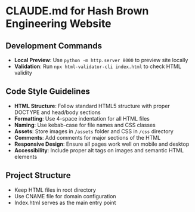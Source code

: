 # CLAUDE.md for Hash Brown Engineering Website

## Development Commands
- **Local Preview**: Use `python -m http.server 8000` to preview site locally
- **Validation**: Run `npx html-validator-cli index.html` to check HTML validity

## Code Style Guidelines
- **HTML Structure**: Follow standard HTML5 structure with proper DOCTYPE and head/body sections
- **Formatting**: Use 4-space indentation for all HTML files
- **Naming**: Use kebab-case for file names and CSS classes
- **Assets**: Store images in `/assets` folder and CSS in `/css` directory
- **Comments**: Add comments for major sections of the HTML
- **Responsive Design**: Ensure all pages work well on mobile and desktop
- **Accessibility**: Include proper alt tags on images and semantic HTML elements

## Project Structure
- Keep HTML files in root directory
- Use CNAME file for domain configuration
- Index.html serves as the main entry point